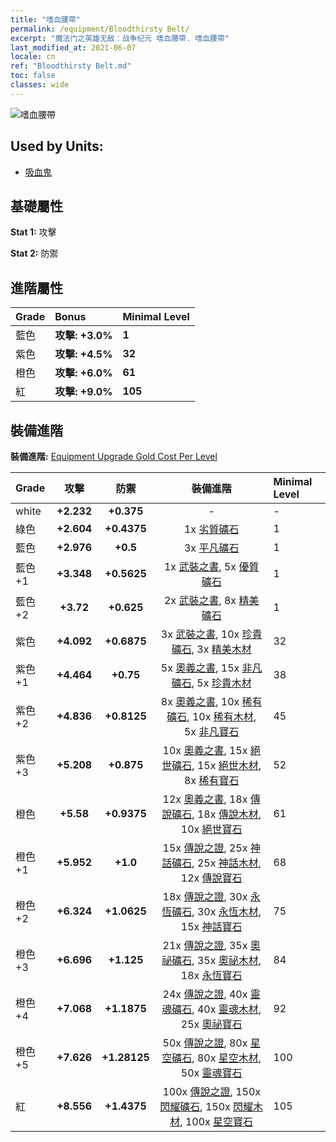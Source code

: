 ```yaml
---
title: "嗜血腰帶"
permalink: /equipment/Bloodthirsty Belt/
excerpt: "魔法门之英雄无敌：战争纪元 嗜血腰帶. 嗜血腰帶"
last_modified_at: 2021-06-07
locale: cn
ref: "Bloodthirsty Belt.md"
toc: false
classes: wide
---
```


  ![嗜血腰帶](/images/e/e_3041.png)

## Used by Units:

* [吸血鬼](/cn/units/Vampire/) 


## 基礎屬性
 **Stat 1:** 攻擊

 **Stat 2:** 防禦

## 進階屬性

  |     Grade    |   Bonus | Minimal Level | 
  |:-------------|:--------|:--------------| 
  | 藍色 | **攻擊: +3.0%** | **1** | 
  | 紫色 | **攻擊: +4.5%** | **32** | 
  | 橙色 | **攻擊: +6.0%** | **61** | 
  | 紅 | **攻擊: +9.0%** | **105** | 


## 裝備進階
 **裝備進階:** [Equipment Upgrade Gold Cost Per Level](/equipment/EquipmentUpgradeCostPerLevel/) 

  |          Grade      | 攻擊 | 防禦 | 裝備進階 | Minimal Level |
  |:--------------------|:---------:|:---------:|:----------------:|:--------------|
  | white | **+2.232** | **+0.375** | - | - |
  | 綠色 | **+2.604** | **+0.4375** | 1x [劣質礦石](/cn/Items/mat_1/) | 1 |
  | 藍色 | **+2.976** | **+0.5** | 3x [平凡礦石](/cn/Items/mat_6/) | 1 |
  | 藍色 +1 | **+3.348** | **+0.5625** | 1x [武裝之書](/cn/Items/mat_18/), 5x [優質礦石](/cn/Items/mat_12/) | 1 |
  | 藍色 +2 | **+3.72** | **+0.625** | 2x [武裝之書](/cn/Items/mat_25/), 8x [精美礦石](/cn/Items/mat_19/) | 1 |
  | 紫色 | **+4.092** | **+0.6875** | 3x [武裝之書](/cn/Items/mat_32/), 10x [珍貴礦石](/cn/Items/mat_26/), 3x [精美木材](/cn/Items/mat_20/) | 32 |
  | 紫色 +1 | **+4.464** | **+0.75** | 5x [奧義之書](/cn/Items/mat_39/), 15x [非凡礦石](/cn/Items/mat_33/), 5x [珍貴木材](/cn/Items/mat_27/) | 38 |
  | 紫色 +2 | **+4.836** | **+0.8125** | 8x [奧義之書](/cn/Items/mat_46/), 10x [稀有礦石](/cn/Items/mat_40/), 10x [稀有木材](/cn/Items/mat_41/), 5x [非凡寶石](/cn/Items/mat_37/) | 45 |
  | 紫色 +3 | **+5.208** | **+0.875** | 10x [奧義之書](/cn/Items/mat_53/), 15x [絕世礦石](/cn/Items/mat_47/), 15x [絕世木材](/cn/Items/mat_48/), 8x [稀有寶石](/cn/Items/mat_44/) | 52 |
  | 橙色 | **+5.58** | **+0.9375** | 12x [奧義之書](/cn/Items/mat_60/), 18x [傳說礦石](/cn/Items/mat_54/), 18x [傳說木材](/cn/Items/mat_55/), 10x [絕世寶石](/cn/Items/mat_51/) | 61 |
  | 橙色 +1 | **+5.952** | **+1.0** | 15x [傳說之證](/cn/Items/mat_67/), 25x [神話礦石](/cn/Items/mat_61/), 25x [神話木材](/cn/Items/mat_62/), 12x [傳說寶石](/cn/Items/mat_58/) | 68 |
  | 橙色 +2 | **+6.324** | **+1.0625** | 18x [傳說之證](/cn/Items/mat_74/), 30x [永恆礦石](/cn/Items/mat_68/), 30x [永恆木材](/cn/Items/mat_69/), 15x [神話寶石](/cn/Items/mat_65/) | 75 |
  | 橙色 +3 | **+6.696** | **+1.125** | 21x [傳說之證](/cn/Items/mat_81/), 35x [奧祕礦石](/cn/Items/mat_75/), 35x [奧祕木材](/cn/Items/mat_76/), 18x [永恆寶石](/cn/Items/mat_72/) | 84 |
  | 橙色 +4 | **+7.068** | **+1.1875** | 24x [傳說之證](/cn/Items/mat_88/), 40x [靈魂礦石](/cn/Items/mat_82/), 40x [靈魂木材](/cn/Items/mat_83/), 25x [奧祕寶石](/cn/Items/mat_79/) | 92 |
  | 橙色 +5 | **+7.626** | **+1.28125** | 50x [傳說之證](/cn/Items/mat_95/), 80x [星空礦石](/cn/Items/mat_89/), 80x [星空木材](/cn/Items/mat_90/), 50x [靈魂寶石](/cn/Items/mat_86/) | 100 |
  | 紅 | **+8.556** | **+1.4375** | 100x [傳說之證](/cn/Items/mat_102/), 150x [閃耀礦石](/cn/Items/mat_96/), 150x [閃耀木材](/cn/Items/mat_97/), 100x [星空寶石](/cn/Items/mat_93/) | 105 |

